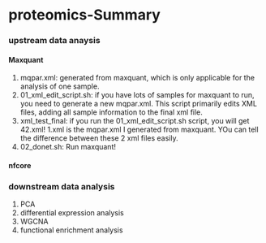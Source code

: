 # proteomics-Summary

### upstream data anaysis
#### Maxquant
1.  mqpar.xml: generated from maxquant, which is only applicable for the analysis of one sample.
2.  01_xml_edit_script.sh:
if you have lots of samples for maxquant to run, you need to generate a new mqpar.xml. This script primarily edits XML files, adding all sample information to the final xml file.
3.  xml_test_final:
if you run the 01_xml_edit_script.sh script, you will get 42.xml! 1.xml is the mqpar.xml I generated from maxquant. YOu can tell the difference between these 2 xml files easily. 
4.  02_donet.sh:
Run maxquant!

#### nfcore

### downstream data analysis
1. PCA
2. differential expression analysis
3. WGCNA
4. functional enrichment analysis

